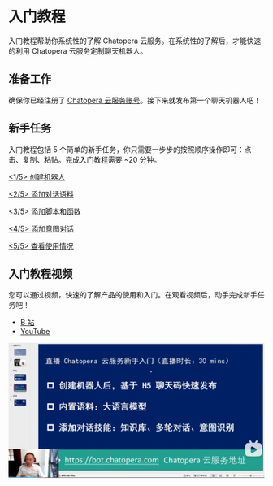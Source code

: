 # 入门教程

入门教程帮助你系统性的了解 Chatopera 云服务。在系统性的了解后，才能快速的利用 Chatopera 云服务定制聊天机器人。

## 准备工作

确保你已经注册了 [Chatopera 云服务账号](https://docs.chatopera.com/products/chatbot-platform/howto-guides/account/account-mgr.html)。接下来就发布第一个聊天机器人吧！

## 新手任务

入门教程包括 5 个简单的新手任务，你只需要一步步的按照顺序操作即可：点击、复制、粘贴。完成入门教程需要 ~20 分钟。

[<1/5> 创建机器人](/products/chatbot-platform/tutorials/1-create-bot.html)

[<2/5> 添加对话语料](/products/chatbot-platform/tutorials/2-answer-faq.html)

[<3/5> 添加脚本和函数](/products/chatbot-platform/tutorials/3-add-scripts-function.html)

[<4/5> 添加意图对话](/products/chatbot-platform/tutorials/4-add-intent.html)

[<5/5> 查看使用情况](/products/chatbot-platform/tutorials/5-stats-history.html)


## 入门教程视频

您可以通过视频，快速的了解产品的使用和入门。在观看视频后，动手完成新手任务吧！

* [B 站](https://www.bilibili.com/video/BV1cj421U7qu)
* [YouTube](https://youtu.be/HOuRGvKaWgk)

![](../../../images/assets/screenshot_20240306171549.png)